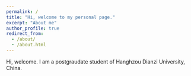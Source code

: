 ```yaml
---
permalink: /
title: "Hi, welcome to my personal page."
excerpt: "About me"
author_profile: true
redirect_from: 
  - /about/
  - /about.html
---
```


 Hi, welcome. I am a postgraudate student of Hanghzou Dianzi University, China.